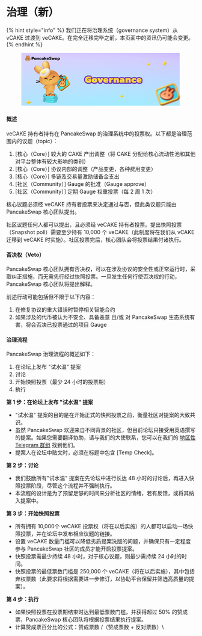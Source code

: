 # 治理（新）

{% hint style="info" %}
我们正在将治理系统（governance system）从 vCAKE 过渡到 veCAKE。在完全迁移完毕之前，本页面中的资讯仍可能会变更。
{% endhint %}

<figure><img src="../.gitbook/assets/governance.jpg" alt=""><figcaption></figcaption></figure>

#### 概述

veCAKE 持有者持有在 PancakeSwap 的治理系统中的投票权。以下都是治理范围内的议题（topic）：

1. \[核心（Core）] 较大的 CAKE 产出调整（将 CAKE 分配给核心流动性池和其他对平台整体有较大影响的类别）
2. \[核心（Core）] 协议内部的调整（产品变更，各种费用变更）
3. \[核心（Core）] 多链及交易量激励储备金支出
4. \[社区（Community）] Gauge 的批准（Gauge approve）
5. \[社区（Community）] 定期 Gauge 权重投票（每 2 周 1 次）

核心议题必须经 veCAKE 持有者投票来决定通过与否，但此类议题只能由 PancakeSwap 核心团队提出。

社区议题任何人都可以提出，且必须经 veCAKE 持有者投票。提出快照投票（Snapshot poll）需要至少持有 10,000 个 veCAKE（此制度将在我们从 vCAKE 迁移到 veCAKE 时实施）。社区投票完后，核心团队会将投票结果付诸执行。

#### 否决权（Veto）

PancakeSwap 核心团队拥有否决权，可以在涉及协议的安全性或正常运行时，采取纠正措施，而无需先行经过快照投票。一旦发生任何行使否决权的行动，PancakeSwap 核心团队将提出解释。

前述行动可能包括但不限于以下内容：

1. 在修复协议的重大错误时暂停相关智能合约
2. 如果涉及的代币被认为不安全、具备恶意 且/或 对 PancakeSwap 生态系统有害，将会否决已投票通过的项目 Gauge&#x20;

#### 治理流程

PancakeSwap 治理流程的概述如下：

1. 在论坛上发布 "试水温" 提案
2. 讨论
3. 开始快照投票（最少 24 小时的投票期）
4. 执行

**第 1 步：在论坛上发布 "试水温" 提案**

* "试水温" 提案的目的是在开始正式的快照投票之前，衡量社区对提案的大致共识。
* 虽然 PancakeSwap 欢迎来自不同背景的社区，但目前论坛只接受用英语撰写的提案。如果您需要翻译协助，请与我们的大使联系，您可以在我们的 [地区性 Telegram 群组](<../contact-us/telegram (1).md>) 找到他们。
* 提案人在论坛中贴文时，必须在标题中包含 \[Temp Check]。

**第 2 步：讨论**

* 我们鼓励所有"试水温" 提案在先论坛中进行长达 48 小时的讨论后，再进入快照投票阶段，尽管这个流程并不强制执行。
* 本流程的设计是为了预留足够的时间来分析社区的情绪，若有反馈，或将其纳入提案中。

**第 3 步：开始快照投票**

* 所有拥有 10,000个 veCAKE 投票权（将在以后实施）的人都可以启动一场快照投票，并在论坛中发布相应议题的链接。
* 设置 veCAKE 数量门槛可以降低劣质提案洗版的问题，并确保只有一定程度参与 PancakeSwap 社区的成员才能开启投票提案。
* 快照投票需最少持续 48 小时，对于核心议题，则最少需持续 24 小时的时间。
* 快照投票的最低票数门槛是 250,000 个 veCAKE（将在以后实施），其中包括弃权票数（此要求将根据需要进一步修订，以协助平台保留并筛选高质量的提案）。

**第 4 步：执行**

* 如果快照投票在投票期结束时达到最低票数门槛，并获得超过 50% 的赞成票，PancakeSwap 核心团队将根据投票结果执行提案。
* 计算赞成票百分比的公式：赞成票数 /（赞成票数 + 反对票数）\
